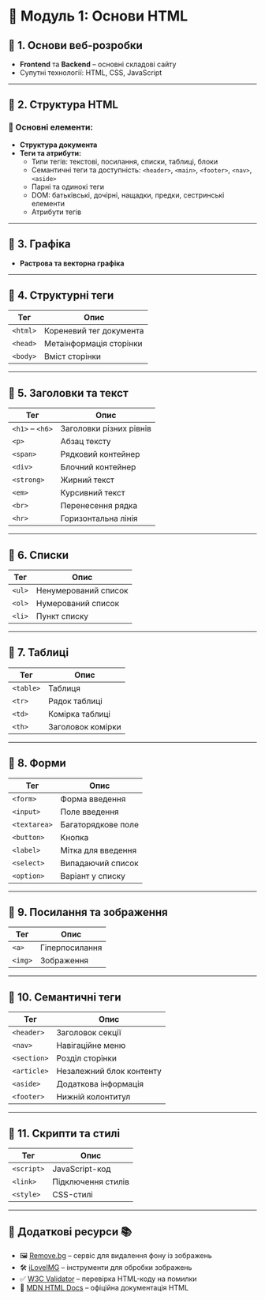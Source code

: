 # 📌 Модуль 1: Основи HTML

## 🔹 1. Основи веб-розробки

- **Frontend** та **Backend** – основні складові сайту
- Супутні технології: HTML, CSS, JavaScript

---

## 🔹 2. Структура HTML

### 📌 Основні елементи:

- **Структура документа**
- **Теги та атрибути:**
  - Типи тегів: текстові, посилання, списки, таблиці, блоки
  - Семантичні теги та доступність: `<header>`, `<main>`, `<footer>`, `<nav>`, `<aside>`
  - Парні та одинокі теги
  - DOM: батьківські, дочірні, нащадки, предки, сестринські елементи
  - Атрибути тегів

---

## 🔹 3. Графіка

- **Растрова та векторна графіка**

---

## 🔹 4. Структурні теги

| Тег      | Опис                    |
| -------- | ----------------------- |
| `<html>` | Кореневий тег документа |
| `<head>` | Метаінформація сторінки |
| `<body>` | Вміст сторінки          |

---

## 🔹 5. Заголовки та текст

| Тег             | Опис                    |
| --------------- | ----------------------- |
| `<h1>` – `<h6>` | Заголовки різних рівнів |
| `<p>`           | Абзац тексту            |
| `<span>`        | Рядковий контейнер      |
| `<div>`         | Блочний контейнер       |
| `<strong>`      | Жирний текст            |
| `<em>`          | Курсивний текст         |
| `<br>`          | Перенесення рядка       |
| `<hr>`          | Горизонтальна лінія     |

---

## 🔹 6. Списки

| Тег    | Опис                 |
| ------ | -------------------- |
| `<ul>` | Ненумерований список |
| `<ol>` | Нумерований список   |
| `<li>` | Пункт списку         |

---

## 🔹 7. Таблиці

| Тег       | Опис              |
| --------- | ----------------- |
| `<table>` | Таблиця           |
| `<tr>`    | Рядок таблиці     |
| `<td>`    | Комірка таблиці   |
| `<th>`    | Заголовок комірки |

---

## 🔹 8. Форми

| Тег          | Опис               |
| ------------ | ------------------ |
| `<form>`     | Форма введення     |
| `<input>`    | Поле введення      |
| `<textarea>` | Багаторядкове поле |
| `<button>`   | Кнопка             |
| `<label>`    | Мітка для введення |
| `<select>`   | Випадаючий список  |
| `<option>`   | Варіант у списку   |

---

## 🔹 9. Посилання та зображення

| Тег     | Опис           |
| ------- | -------------- |
| `<a>`   | Гіперпосилання |
| `<img>` | Зображення     |

---

## 🔹 10. Семантичні теги

| Тег         | Опис                     |
| ----------- | ------------------------ |
| `<header>`  | Заголовок секції         |
| `<nav>`     | Навігаційне меню         |
| `<section>` | Розділ сторінки          |
| `<article>` | Незалежний блок контенту |
| `<aside>`   | Додаткова інформація     |
| `<footer>`  | Нижній колонтитул        |

---

## 🔹 11. Скрипти та стилі

| Тег        | Опис               |
| ---------- | ------------------ |
| `<script>` | JavaScript-код     |
| `<link>`   | Підключення стилів |
| `<style>`  | CSS-стилі          |

---

## 🔹 Додаткові ресурси 📚

- 🖼 [Remove.bg](https://www.remove.bg/) – сервіс для видалення фону із зображень
- 🛠 [iLoveIMG](https://www.iloveimg.com/) – інструменти для обробки зображень
- ✅ [W3C Validator](https://validator.w3.org/) – перевірка HTML-коду на помилки
- 📖 [MDN HTML Docs](https://developer.mozilla.org/en-US/docs/Web/HTML) – офіційна документація HTML
